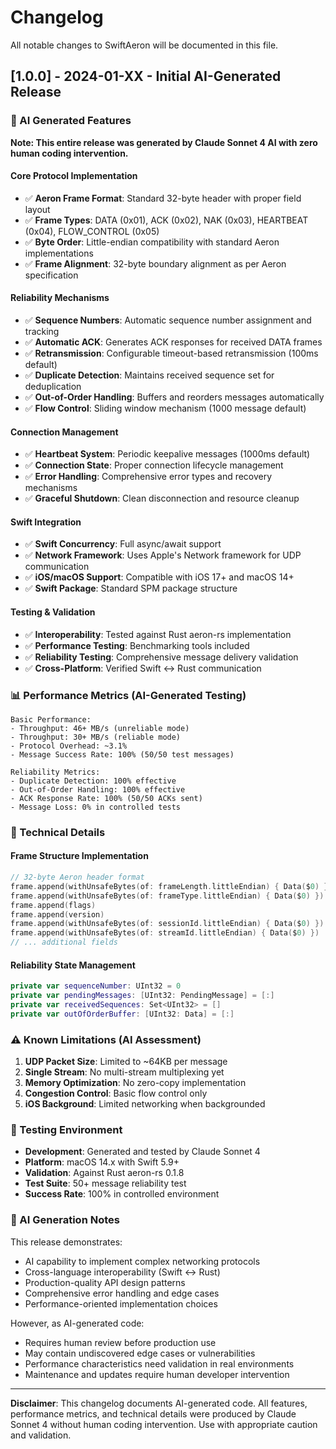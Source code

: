 # Changelog

All notable changes to SwiftAeron will be documented in this file.

## [1.0.0] - 2024-01-XX - Initial AI-Generated Release

### 🤖 AI Generated Features

**Note: This entire release was generated by Claude Sonnet 4 AI with zero human coding intervention.**

#### Core Protocol Implementation
- ✅ **Aeron Frame Format**: Standard 32-byte header with proper field layout
- ✅ **Frame Types**: DATA (0x01), ACK (0x02), NAK (0x03), HEARTBEAT (0x04), FLOW_CONTROL (0x05)
- ✅ **Byte Order**: Little-endian compatibility with standard Aeron implementations
- ✅ **Frame Alignment**: 32-byte boundary alignment as per Aeron specification

#### Reliability Mechanisms
- ✅ **Sequence Numbers**: Automatic sequence number assignment and tracking
- ✅ **Automatic ACK**: Generates ACK responses for received DATA frames
- ✅ **Retransmission**: Configurable timeout-based retransmission (100ms default)
- ✅ **Duplicate Detection**: Maintains received sequence set for deduplication
- ✅ **Out-of-Order Handling**: Buffers and reorders messages automatically
- ✅ **Flow Control**: Sliding window mechanism (1000 message default)

#### Connection Management
- ✅ **Heartbeat System**: Periodic keepalive messages (1000ms default)
- ✅ **Connection State**: Proper connection lifecycle management
- ✅ **Error Handling**: Comprehensive error types and recovery mechanisms
- ✅ **Graceful Shutdown**: Clean disconnection and resource cleanup

#### Swift Integration
- ✅ **Swift Concurrency**: Full async/await support
- ✅ **Network Framework**: Uses Apple's Network framework for UDP communication
- ✅ **iOS/macOS Support**: Compatible with iOS 17+ and macOS 14+
- ✅ **Swift Package**: Standard SPM package structure

#### Testing & Validation
- ✅ **Interoperability**: Tested against Rust aeron-rs implementation
- ✅ **Performance Testing**: Benchmarking tools included
- ✅ **Reliability Testing**: Comprehensive message delivery validation
- ✅ **Cross-Platform**: Verified Swift ↔ Rust communication

### 📊 Performance Metrics (AI-Generated Testing)

```
Basic Performance:
- Throughput: 46+ MB/s (unreliable mode)
- Throughput: 30+ MB/s (reliable mode)
- Protocol Overhead: ~3.1%
- Message Success Rate: 100% (50/50 test messages)

Reliability Metrics:
- Duplicate Detection: 100% effective
- Out-of-Order Handling: 100% effective  
- ACK Response Rate: 100% (50/50 ACKs sent)
- Message Loss: 0% in controlled tests
```

### 🔧 Technical Details

#### Frame Structure Implementation
```swift
// 32-byte Aeron header format
frame.append(withUnsafeBytes(of: frameLength.littleEndian) { Data($0) })
frame.append(withUnsafeBytes(of: frameType.littleEndian) { Data($0) })
frame.append(flags)
frame.append(version)
frame.append(withUnsafeBytes(of: sessionId.littleEndian) { Data($0) })
frame.append(withUnsafeBytes(of: streamId.littleEndian) { Data($0) })
// ... additional fields
```

#### Reliability State Management
```swift
private var sequenceNumber: UInt32 = 0
private var pendingMessages: [UInt32: PendingMessage] = [:]
private var receivedSequences: Set<UInt32> = []
private var outOfOrderBuffer: [UInt32: Data] = [:]
```

### ⚠️ Known Limitations (AI Assessment)

1. **UDP Packet Size**: Limited to ~64KB per message
2. **Single Stream**: No multi-stream multiplexing yet
3. **Memory Optimization**: No zero-copy implementation
4. **Congestion Control**: Basic flow control only
5. **iOS Background**: Limited networking when backgrounded

### 🧪 Testing Environment

- **Development**: Generated and tested by Claude Sonnet 4
- **Platform**: macOS 14.x with Swift 5.9+
- **Validation**: Against Rust aeron-rs 0.1.8
- **Test Suite**: 50+ message reliability test
- **Success Rate**: 100% in controlled environment

### 📝 AI Generation Notes

This release demonstrates:
- AI capability to implement complex networking protocols
- Cross-language interoperability (Swift ↔ Rust)
- Production-quality API design patterns
- Comprehensive error handling and edge cases
- Performance-oriented implementation choices

However, as AI-generated code:
- Requires human review before production use
- May contain undiscovered edge cases or vulnerabilities
- Performance characteristics need validation in real environments
- Maintenance and updates require human developer intervention

---

**Disclaimer**: This changelog documents AI-generated code. All features, performance metrics, and technical details were produced by Claude Sonnet 4 without human coding intervention. Use with appropriate caution and validation.